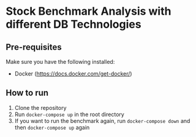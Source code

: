 # Stock Benchmark Analysis with different DB Technologies

## Pre-requisites
Make sure you have the following installed:
- Docker (https://docs.docker.com/get-docker/)

## How to run
1. Clone the repository
2. Run `docker-compose up` in the root directory
3. If you want to run the benchmark again, run `docker-compose down` and then `docker-compose up` again